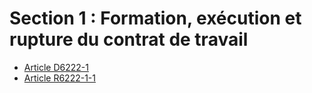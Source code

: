# Section 1 : Formation, exécution et rupture du contrat de travail

* [Article D6222-1](./LEGIARTI000020673177.md)
* [Article R6222-1-1](./LEGIARTI000029444348.md)
